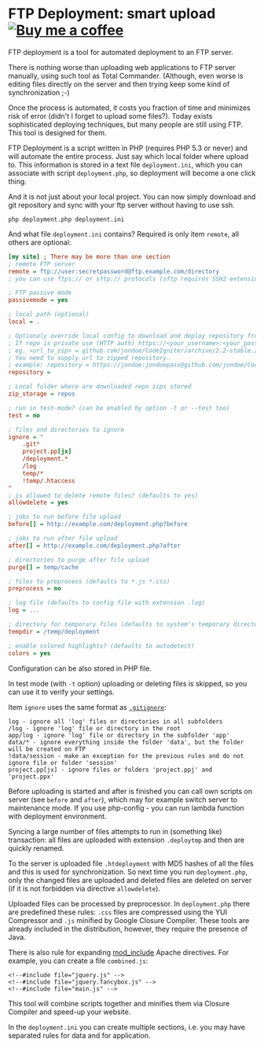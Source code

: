 FTP Deployment: smart upload [![Buy me a coffee](http://files.nette.org/images/coffee1s.png)](https://www.paypal.com/cgi-bin/webscr?cmd=_s-xclick&hosted_button_id=EVVM5U5T47AA2)
====================================

FTP deployment is a tool for automated deployment to an FTP server.

There is nothing worse than uploading web applications to FTP server manually,
using such tool as Total Commander. (Although, even worse is editing files directly
on the server and then trying keep some kind of synchronization ;-)

Once the process is automated, it costs you fraction of time and minimizes risk of error
(didn't I forget to upload some files?). Today exists sophisticated deploying techniques,
but many people are still using FTP. This tool is designed for them.

FTP Deployment is a script written in PHP (requires PHP 5.3 or never) and will automate
the entire process. Just say which local folder where upload to. This
information is stored in a text file `deployment.ini`, which you can associate
with script `deployment.php`, so deployment will become a one click thing.

And it is not just about your local project. You can now simply download and git repository
and sync with your ftp server without having to use ssh.

```
php deployment.php deployment.ini
```

And what file `deployment.ini` contains? Required is only item `remote`, all others are optional:

```ini
[my site] ; There may be more than one section
; remote FTP server
remote = ftp://user:secretpassword@ftp.example.com/directory
; you can use ftps:// or sftp:// protocols (sftp requires SSH2 extension)

; FTP passive mode
passivemode = yes

; local path (optional)
local = .

; Optionaly override local config to download and deploy repository from github or bitbucket etc.
; If repo is private use (HTTP auth) https://<your_username>:<your_password>@<url_to_zip>
; eg. <url_to_zip> = github.com/jondoe/CodeIgniter/archive/2.2-stable.zip)
; You need to supply url to zipped repository.
; example: repository = https://jondoe:jondoepass@github.com/jondoe/CodeIgniter/archive/2.2-stable.zip
repository = 

; Local folder where are downloaded repo zips stored
zip_storage = repos

; run in test-mode? (can be enabled by option -t or --test too)
test = no

; files and directories to ignore
ignore = "
	.git*
	project.pp[jx]
	/deployment.*
	/log
	temp/*
	!temp/.htaccess
"
; is allowed to delete remote files? (defaults to yes)
allowdelete = yes

; jobs to run before file upload
before[] = http://example.com/deployment.php?before

; jobs to run after file upload
after[] = http://example.com/deployment.php?after

; directories to purge after file upload
purge[] = temp/cache

; files to preprocess (defaults to *.js *.css)
preprocess = no

; log file (defaults to config file with extension .log)
log = ...

; directory for temporary files (defaults to system's temporary directory)
tempdir = /temp/deployment

; enable colored highlights? (defaults to autodetect)
colors = yes
```

Configuration can be also stored in PHP file.

In test mode (with `-t` option) uploading or deleting files is skipped, so you can use it
to verify your settings.

Item `ignore` uses the same format as [`.gitignore`](http://git-scm.com/docs/gitignore):

```
log - ignore all 'log' files or directories in all subfolders
/log - ignore 'log' file or directory in the root
app/log - ignore 'log' file or directory in the subfolder 'app'
data/* - ignore everything inside the folder 'data', but the folder will be created on FTP
!data/session - make an exception for the previous rules and do not ignore file or folder 'session'
project.pp[jx] - ignore files or folders 'project.ppj' and 'project.ppx'
```

Before uploading is started and after is finished you can call own scripts on
server (see `before` and `after`), which may for example switch server to maintenance mode.
If you use php-config - you can run lambda function with deployment environment.

Syncing a large number of files attempts to run in (something like) transaction: all files are
uploaded with extension `.deploytmp` and then are quickly renamed.

To the server is uploaded file `.htdeployment` with MD5 hashes of all the files and this
is used for synchronization. So next time you run `deployment.php`, only the changed files are uploaded
and deleted files are deleted on server (if it is not forbidden via directive `allowdelete`).

Uploaded files can be processed by preprocessor. In `deployment.php` there are predefined these rules: `.css` files
are compressed using the YUI Compressor and `.js` minified by Google Closure Compiler. These
tools are already included in the distribution, however, they require the presence of Java.

There is also rule for expanding [mod_include](http://httpd.apache.org/docs/current/mod/mod_include.html) Apache directives.
For example, you can create a file `combined.js`:

```
<!--#include file="jquery.js" -->
<!--#include file="jquery.fancybox.js" -->
<!--#include file="main.js" -->
```

This tool will combine scripts together and minifies them via Closure Compiler
and speed-up your website.

In the `deployment.ini` you can create multiple sections, i.e. you may have separated
rules for data and for application.
